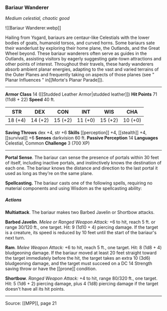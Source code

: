 ### Bariaur Wanderer
_Medium celestial, chaotic good_

![[Bariaur Wanderer.webp]]

Hailing from Ysgard, bariaurs are centaur-like Celestials with the lower bodies of goats, humanoid torsos, and curved horns. Some bariaurs sate their wanderlust by exploring their home plane, the Outlands, and the Great Wheel beyond. These bariaur wanderers often serve as guides in the Outlands, assisting visitors by eagerly suggesting gate-town attractions and other points of interest. Throughout their travels, these hardy wanderers absorb ambient planar energies, adapting to the vast and varied terrains of the Outer Planes and frequently taking on aspects of those planes (see " Planar Influences " in[[Morte's Planar Parade]]).




---

**Armor Class** 14 ([[Studded Leather Armor|studded leather]])
**Hit Points** 71 (11d8 + 22)
**Speed** 40 ft.

| STR     | DEX     | CON     | INT     | WIS     | CHA     |
|---------|---------|---------|---------|---------|---------|
| 18 (+4) | 14 (+2) | 15 (+2) | 11 (+0) | 15 (+2) | 10 (+0) |

**Saving Throws** dex +4, str +6
**Skills** [[perception]] +4, [[stealth]] +4, [[survival]] +6
**Senses** darkvision 60 ft.
**Passive Perception** 14
**Languages** Celestial, Common
**Challenge** 3 (700 XP)

---

**Portal Sense**. The bariaur can sense the presence of portals within 30 feet of itself, including inactive portals, and instinctively knows the destination of each one. The bariaur knows the distance and direction to the last portal it used as long as they're on the same plane.

**Spellcasting.** The bariaur casts one of the following spells, requiring no material components and using Wisdom as the spellcasting ability:

##### Actions
**Multiattack**. The bariaur makes two Barbed Javelin or Shortbow attacks.

**Barbed Javelin**. _Melee or Ranged Weapon Attack:_ +6 to hit, reach 5 ft. or range 30/120 ft., one target. Hit: 9 (1d10 + 4) piercing damage. If the target is a creature, its speed is reduced by 10 feet until the start of the bariaur's next turn.

**Ram**. _Melee Weapon Attack:_ +6 to hit, reach 5 ft., one target. Hit: 8 (1d8 + 4) bludgeoning damage. If the bariaur moved at least 20 feet straight toward the target immediately before the hit, the target takes an extra 10 (3d6) bludgeoning damage, and the target must succeed on a DC 14 Strength saving throw or have the [[prone]] condition.

**Shortbow**. _Ranged Weapon Attack:_ +4 to hit, range 80/320 ft., one target. Hit: 5 (1d6 + 2) piercing damage, plus 4 (1d8) piercing damage if the target doesn't have all its hit points.


---

Source: [[MPP]], page 21